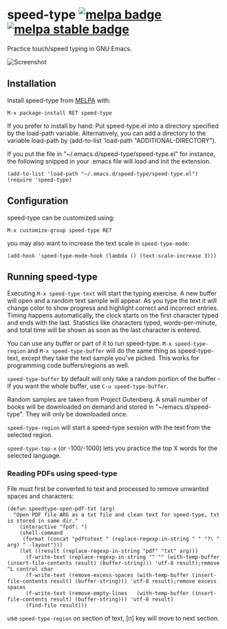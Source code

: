 # speed-type [![melpa badge][melpa-badge]][melpa-link] [![melpa stable badge][melpa-stable-badge]][melpa-stable-link]

Practice touch/speed typing in GNU Emacs.

![Screenshot](https://raw.github.com/dakra/speed-type/master/speed-type-screen-shot.png)

## Installation

Install speed-type from [MELPA](melpa.org) with:

```
M-x package-install RET speed-type
```

If you prefer to install by hand: Put speed-type.el into a directory specified
by the load-path variable. Alternatively, you can add a directory to the
variable load-path by (add-to-list 'load-path "ADDITIONAL-DIRECTORY").

If you put the file in "~/.emacs.d/speed-type/speed-type.el" for instance, the
following snipped in your .emacs file will load and init the extension.

```emacs-lisp
(add-to-list 'load-path "~/.emacs.d/speed-type/speed-type.el")
(require 'speed-type)
```

## Configuration

speed-type can be customized using:

```
M-x customize-group speed-type RET
```

you may also want to increase the text scale in `speed-type-mode`:
```
(add-hook 'speed-type-mode-hook (lambda () (text-scale-increase 3)))
```

## Running speed-type

Executing `M-x speed-type-text` will start the typing exercise. A new buffer will
open and a random text sample will appear. As you type the text it will change
color to show progress and highlight correct and incorrect entries. Timing
happens automatically, the clock starts on the first character typed and ends
with the last. Statistics like characters typed, words-per-minute, and total
time will be shown as soon as the last character is entered.

You can use any buffer or part of it to run speed-type. `M-x speed-type-region`
and `M-x speed-type-buffer` will do the same thing as speed-type-text, except they
take the text sample you've picked.
This works for programming code buffers/regions as well.

`speed-type-buffer` by default will only take a random portion of the buffer - If
you want the whole buffer, use `C-u speed-type-buffer`.

Random samples are taken from Project Gutenberg. A small number of books will be
downloaded on demand and stored in "~/emacs.d/speed-type". They will only be
downloaded once.

`speed-type-region` will start a speed-type session with the text from
the selected region.

`speed-type-top-x` (or -100/-1000) lets you practice the top X words
for the selected language.

### Reading PDFs using speed-type
File must first be converted to text and processed to remove unwanted spaces and characters:
```
(defun speedtype-open-pdf-txt (arg)
  "Open PDF file ARG as a txt file and clean text for speed-type, txt is stored in same dir."
    (interactive "fpdf: ")
    (shell-command
     (format (concat "pdftotext " (replace-regexp-in-string " " "?\ " arg) " -layout")))
    (let ((result (replace-regexp-in-string "pdf" "txt" arg)))
      (f-write-text (replace-regexp-in-string "" "" (with-temp-buffer (insert-file-contents result) (buffer-string))) 'utf-8 result);remove ^L control char
      (f-write-text (remove-excess-spaces (with-temp-buffer (insert-file-contents result) (buffer-string))) 'utf-8 result);remove excess spaces
      (f-write-text (remove-empty-lines   (with-temp-buffer (insert-file-contents result) (buffer-string))) 'utf-8 result)
      (find-file result)))
```
use `speed-type-region` on section of text, [n] key will move to next section.

[melpa-link]: https://melpa.org/#/speed-type
[melpa-stable-link]: https://stable.melpa.org/#/speed-type
[melpa-badge]: https://melpa.org/packages/speed-type-badge.svg
[melpa-stable-badge]: https://stable.melpa.org/packages/speed-type-badge.svg
